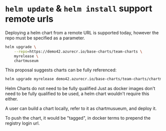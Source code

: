 # `helm update` & `helm install` support remote urls

Deploying a helm chart from a remote URL is supported today, however the repo must be specified as a parameter.
```sh
helm upgrade \
    --repo=https://demo42.azurecr.io/base-charts/team-charts \
    myrelease \
    chartmuseum
```
This proposal suggests charts can be fully referenced:

```sh
helm upgrade myrelease demo42.azurecr.io/base-charts/team-charts/chartmuseum
```

Helm Charts do not need to be fully qualified
Just as docker images don't need to be fully qualified to be used, a helm chart wouldn't require this either.

A user can build a chart locally, refer to it as chartmusueum, and deploy it. 

To push the chart, it would be "tagged", in docker terms to prepend the registry login url.